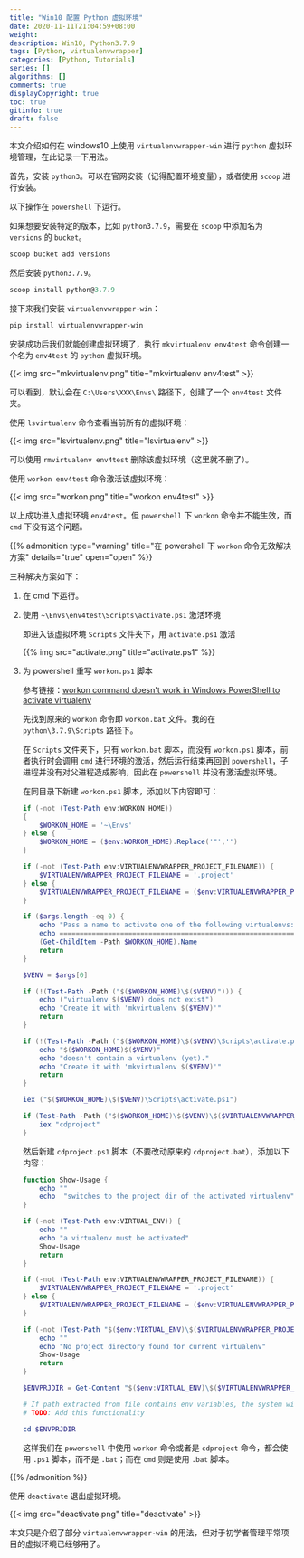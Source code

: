 ```yaml
---
title: "Win10 配置 Python 虚拟环境"
date: 2020-11-11T21:04:59+08:00
weight: 
description: Win10, Python3.7.9
tags: [Python, virtualenvwrapper]
categories: [Python, Tutorials]
series: []
algorithms: []
comments: true
displayCopyright: true
toc: true
gitinfo: true 
draft: false
---
```


本文介绍如何在 windows10 上使用 `virtualenvwrapper-win` 进行 `python` 虚拟环境管理，在此记录一下用法。

<!--more-->

首先，安装 `python3`。可以在官网安装（记得配置环境变量），或者使用 `scoop` 进行安装。

以下操作在 `powershell` 下运行。

如果想要安装特定的版本，比如 `python3.7.9`，需要在 `scoop` 中添加名为 `versions` 的 `bucket`。

```ps1
scoop bucket add versions
```

然后安装 `python3.7.9`。

```ps1
scoop install python@3.7.9
```

接下来我们安装 `virtualenvwrapper-win`：

```ps1
pip install virtualenvwrapper-win
```

安装成功后我们就能创建虚拟环境了，执行 `mkvirtualenv env4test` 命令创建一个名为 `env4test` 的 `python` 虚拟环境。

{{< img src="mkvirtualenv.png" title="mkvirtualenv env4test" >}}

可以看到，默认会在 `C:\Users\XXX\Envs\` 路径下，创建了一个 `env4test` 文件夹。

使用 `lsvirtualenv` 命令查看当前所有的虚拟环境：

{{< img src="lsvirtualenv.png" title="lsvirtualenv" >}}

可以使用 `rmvirtualenv env4test` 删除该虚拟环境（这里就不删了）。

使用 `workon env4test` 命令激活该虚拟环境：

{{< img src="workon.png" title="workon env4test" >}}

以上成功进入虚拟环境 `env4test`。但 `powershell` 下 `workon` 命令并不能生效，而 `cmd` 下没有这个问题。

{{% admonition type="warning" title="在 powershell 下 `workon` 命令无效解决方案" details="true" open="open" %}}

三种解决方案如下：
1. 在 cmd 下运行。
2. 使用 `~\Envs\env4test\Scripts\activate.ps1` 激活环境

    即进入该虚拟环境 `Scripts` 文件夹下，用 `activate.ps1` 激活

    {{% img src="activate.png" title="activate.ps1" %}}

3. 为 powershell 重写 `workon.ps1` 脚本

    参考链接：[workon command doesn't work in Windows PowerShell to activate virtualenv](https://stackoverflow.com/questions/38944525/workon-command-doesnt-work-in-windows-powershell-to-activate-virtualenv)
    
    先找到原来的 `workon` 命令即 `workon.bat` 文件。我的在 `python\3.7.9\Scripts` 路径下。

    在 `Scripts` 文件夹下，只有 `workon.bat` 脚本，而没有 `workon.ps1` 脚本，前者执行时会调用 `cmd` 进行环境的激活，然后运行结束再回到 `powershell`，子进程并没有对父进程造成影响，因此在 `powershell` 并没有激活虚拟环境。

    在同目录下新建 `workon.ps1` 脚本，添加以下内容即可：
    
    ```powershell
    if (-not (Test-Path env:WORKON_HOME))
    {
        $WORKON_HOME = '~\Envs'
    } else {
        $WORKON_HOME = ($env:WORKON_HOME).Replace('"','')
    }

    if (-not (Test-Path env:VIRTUALENVWRAPPER_PROJECT_FILENAME)) {
        $VIRTUALENVWRAPPER_PROJECT_FILENAME = '.project'
    } else {
        $VIRTUALENVWRAPPER_PROJECT_FILENAME = ($env:VIRTUALENVWRAPPER_PROJECT_FILENAME).Replace('"','')
    }

    if ($args.length -eq 0) {
        echo "Pass a name to activate one of the following virtualenvs:"
        echo ==============================================================================
        (Get-ChildItem -Path $WORKON_HOME).Name
        return
    }

    $VENV = $args[0]

    if (!(Test-Path -Path ("$($WORKON_HOME)\$($VENV)"))) {
        echo ("virtualenv $($VENV) does not exist")
        echo "Create it with 'mkvirtualenv $($VENV)'"
        return
    }

    if (!(Test-Path -Path ("$($WORKON_HOME)\$($VENV)\Scripts\activate.ps1") ))  {
        echo "$($WORKON_HOME)$($VENV)"
        echo "doesn't contain a virtualenv (yet)."
        echo "Create it with 'mkvirtualenv $($VENV)'"
        return
    }

    iex ("$($WORKON_HOME)\$($VENV)\Scripts\activate.ps1")

    if (Test-Path -Path ("$($WORKON_HOME)\$($VENV)\$($VIRTUALENVWRAPPER_PROJECT_FILENAME)")) {
        iex "cdproject"
    }
    ```

    然后新建 `cdproject.ps1` 脚本（不要改动原来的 `cdproject.bat`），添加以下内容：
    
    ```powershell
    function Show-Usage {
        echo ""
        echo  "switches to the project dir of the activated virtualenv"
    }

    if (-not (Test-Path env:VIRTUAL_ENV)) {
        echo ""
        echo "a virtualenv must be activated"
        Show-Usage
        return
    }

    if (-not (Test-Path env:VIRTUALENVWRAPPER_PROJECT_FILENAME)) {
        $VIRTUALENVWRAPPER_PROJECT_FILENAME = '.project'
    } else {
        $VIRTUALENVWRAPPER_PROJECT_FILENAME = ($env:VIRTUALENVWRAPPER_PROJECT_FILENAME).Replace('"','')
    }

    if (-not (Test-Path "$($env:VIRTUAL_ENV)\$($VIRTUALENVWRAPPER_PROJECT_FILENAME)")) {
        echo ""
        echo "No project directory found for current virtualenv"
        Show-Usage
        return
    }

    $ENVPRJDIR = Get-Content "$($env:VIRTUAL_ENV)\$($VIRTUALENVWRAPPER_PROJECT_FILENAME)" -First 1

    # If path extracted from file contains env variables, the system will not find the path.
    # TODO: Add this functionality

    cd $ENVPRJDIR
    ```

    这样我们在 `powershell` 中使用 `workon` 命令或者是 `cdproject` 命令，都会使用 `.ps1` 脚本，而不是 `.bat`；而在 `cmd` 则是使用 `.bat` 脚本。
    

{{% /admonition %}}

使用 `deactivate` 退出虚拟环境。

{{< img src="deactivate.png" title="deactivate" >}}

本文只是介绍了部分 `virtualenvwrapper-win` 的用法，但对于初学者管理平常项目的虚拟环境已经够用了。









